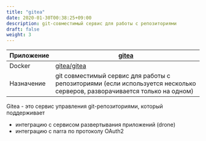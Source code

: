 ```yaml
---
title: "gitea"
date: 2020-01-30T00:38:25+09:00
description: git-совместимый сервис для работы с репозиториями
draft: false
weight: 3
---
```


 Приложение |  [gitea](https://gitea.io/)
 -- | --
 Docker | [gitea/gitea](https://hub.docker.com/r/gitea/gitea)
 Назначение | git совместимый сервис для работы с репозиториями (если используется несколько серверов, разворачивается только на одном)

Gitea - это сервис управления git-репозиториями, который поддерживает

* интеграцию с сервисом развертывания приложений (drone)
* интеграцию с narra по протоколу OAuth2